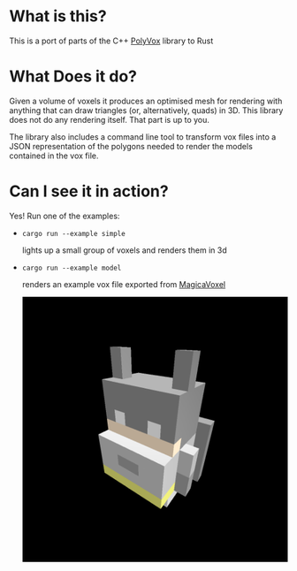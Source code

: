 What is this?
=============

This is a port of parts of the C++ [PolyVox](http://www.volumesoffun.com/polyvox-about/) library to Rust

What Does it do?
================

Given a volume of voxels it produces an optimised mesh for rendering with anything that can draw
triangles (or, alternatively, quads) in 3D.
This library does not do any rendering itself. That part is up to you.

The library also includes a command line tool to transform vox files into a JSON representation
of the polygons needed to render the models contained in the vox file.

Can I see it in action?
=======================

Yes! Run one of the examples:

* ```cargo run --example simple```

    lights up a small group of voxels and renders them in 3d

* ```cargo run --example model```

    renders an example vox file exported from [MagicaVoxel](https://ephtracy.github.io/)

    ![example image](img/model.png)